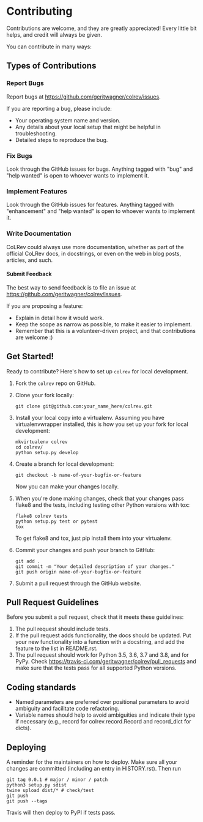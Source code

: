 # Contributing

Contributions are welcome, and they are greatly appreciated! Every little bit
helps, and credit will always be given.

You can contribute in many ways:

## Types of Contributions

### Report Bugs

Report bugs at https://github.com/geritwagner/colrev/issues.

If you are reporting a bug, please include:

* Your operating system name and version.
* Any details about your local setup that might be helpful in troubleshooting.
* Detailed steps to reproduce the bug.

### Fix Bugs

Look through the GitHub issues for bugs. Anything tagged with "bug" and "help
wanted" is open to whoever wants to implement it.

### Implement Features

Look through the GitHub issues for features. Anything tagged with "enhancement"
and "help wanted" is open to whoever wants to implement it.

### Write Documentation

CoLRev could always use more documentation, whether as part of the
official CoLRev docs, in docstrings, or even on the web in blog posts,
articles, and such.

#### Submit Feedback

The best way to send feedback is to file an issue at https://github.com/geritwagner/colrev/issues.

If you are proposing a feature:

* Explain in detail how it would work.
* Keep the scope as narrow as possible, to make it easier to implement.
* Remember that this is a volunteer-driven project, and that contributions
  are welcome :)

## Get Started!

Ready to contribute? Here's how to set up `colrev` for local development.

1. Fork the `colrev` repo on GitHub.
2. Clone your fork locally:

    ```
    git clone git@github.com:your_name_here/colrev.git
    ```

3. Install your local copy into a virtualenv. Assuming you have virtualenvwrapper installed, this is how you set up your fork for local development:

    ```
    mkvirtualenv colrev
    cd colrev/
    python setup.py develop
    ```

4. Create a branch for local development:

    ```
    git checkout -b name-of-your-bugfix-or-feature
    ```

   Now you can make your changes locally.

5. When you're done making changes, check that your changes pass flake8 and the
   tests, including testing other Python versions with tox:

    ```
    flake8 colrev tests
    python setup.py test or pytest
    tox
    ```

   To get flake8 and tox, just pip install them into your virtualenv.

6. Commit your changes and push your branch to GitHub:

    ```
    git add .
    git commit -m "Your detailed description of your changes."
    git push origin name-of-your-bugfix-or-feature
    ```

7. Submit a pull request through the GitHub website.

## Pull Request Guidelines

Before you submit a pull request, check that it meets these guidelines:

1. The pull request should include tests.
2. If the pull request adds functionality, the docs should be updated. Put
   your new functionality into a function with a docstring, and add the
   feature to the list in README.rst.
3. The pull request should work for Python 3.5, 3.6, 3.7 and 3.8, and for PyPy. Check
   https://travis-ci.com/geritwagner/colrev/pull_requests
   and make sure that the tests pass for all supported Python versions.

## Coding standards

- Named parameters are preferred over positional parameters to avoid ambiguity and facilitate code refactoring.
- Variable names should help to avoid ambiguities and indicate their type if necessary (e.g., record for colrev.record.Record and record_dict for dicts).

## Deploying

A reminder for the maintainers on how to deploy.
Make sure all your changes are committed (including an entry in HISTORY.rst).
Then run

```
git tag 0.0.1 # major / minor / patch
python3 setup.py sdist
twine upload dist/* # check/test
git push
git push --tags
```

Travis will then deploy to PyPI if tests pass.
